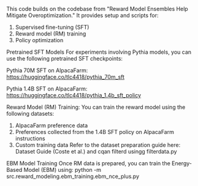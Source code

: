 This code builds on the codebase from "Reward Model Ensembles Help Mitigate Overoptimization." It provides setup and scripts for:

1. Supervised fine-tuning (SFT)
2. Reward model (RM) training
3. Policy optimization

Pretrained SFT Models
For experiments involving Pythia models, you can use the following pretrained SFT checkpoints:

Pythia 70M SFT on AlpacaFarm:
https://huggingface.co/tlc4418/pythia_70m_sft

Pythia 1.4B SFT on AlpacaFarm:
https://huggingface.co/tlc4418/pythia_1.4b_sft_policy

Reward Model (RM) Training:
You can train the reward model using the following datasets:
1. AlpacaFarm preference data
2. Preferences collected from the 1.4B SFT policy on AlpacaFarm instructions
3. Custom training data
Refer to the dataset preparation guide here:
Dataset Guide (Coste et al.) and cqan filterd usingg filterdata.py 

EBM Model Training
Once RM data is prepared, you can train the Energy-Based Model (EBM) using:
python -m src.reward_modeling.ebm_training.ebm_nce_plus.py
